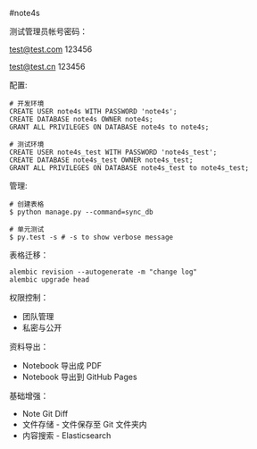 #note4s


测试管理员帐号密码：

test@test.com
123456

test@test.cn
123456

配置:
```
# 开发环境
CREATE USER note4s WITH PASSWORD 'note4s';
CREATE DATABASE note4s OWNER note4s;
GRANT ALL PRIVILEGES ON DATABASE note4s to note4s;

# 测试环境
CREATE USER note4s_test WITH PASSWORD 'note4s_test';
CREATE DATABASE note4s_test OWNER note4s_test;
GRANT ALL PRIVILEGES ON DATABASE note4s_test to note4s_test;
```

管理:
```
# 创建表格
$ python manage.py --command=sync_db

# 单元测试
$ py.test -s # -s to show verbose message
```

表格迁移：
```
alembic revision --autogenerate -m "change log"
alembic upgrade head
```

权限控制：
  * 团队管理
  * 私密与公开

资料导出：
  * Notebook 导出成 PDF
  * Notebook 导出到 GitHub Pages

基础增强：
  * Note Git Diff
  * 文件存储 - 文件保存至 Git 文件夹内
  * 内容搜索 - Elasticsearch
